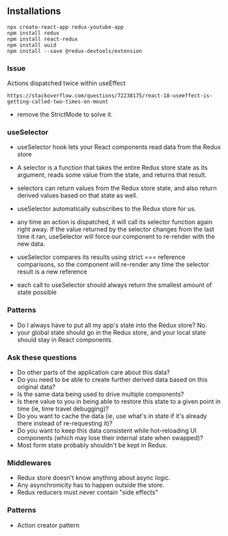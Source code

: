## Installations

```
npx create-react-app redux-youtube-app
npm install redux
npm install react-redux
npm install uuid
npm install --save @redux-devtools/extension
```

### Issue

Actions dispatched twice within useEffect

`https://stackoverflow.com/questions/72238175/react-18-useeffect-is-getting-called-two-times-on-mount`

- remove the StrictMode to solve it.


### useSelector

- useSelector hook lets your React components read data from the Redux store
- A selector is a function that takes the entire Redux store state as its argument, reads some value from the state, and returns that result.
- selectors can return values from the Redux store state, and also return derived values based on that state as well.

- useSelector automatically subscribes to the Redux store for us.
- any time an action is dispatched, it will call its selector function again right away. If the value returned by the selector changes from the last time it ran, useSelector will force our component to re-render with the new data.
- useSelector compares its results using strict === reference comparisons, so the component will re-render any time the selector result is a new reference
- each call to useSelector should always return the smallest amount of state possible
  
### Patterns

- Do I always have to put all my app's state into the Redux store? No.
- your global state should go in the Redux store, and your local state should stay in React components.

### Ask these questions

- Do other parts of the application care about this data?
- Do you need to be able to create further derived data based on this original data?
- Is the same data being used to drive multiple components?
- Is there value to you in being able to restore this state to a given point in time (ie, time travel debugging)?
- Do you want to cache the data (ie, use what's in state if it's already there instead of re-requesting it)?
- Do you want to keep this data consistent while hot-reloading UI components (which may lose their internal state when swapped)?
- Most form state probably shouldn't be kept in Redux.

### Middlewares
- Redux store doesn't know anything about async logic.
- Any asynchronicity has to happen outside the store.
- Redux reducers must never contain "side effects"
  
### Patterns

- Action creator pattern